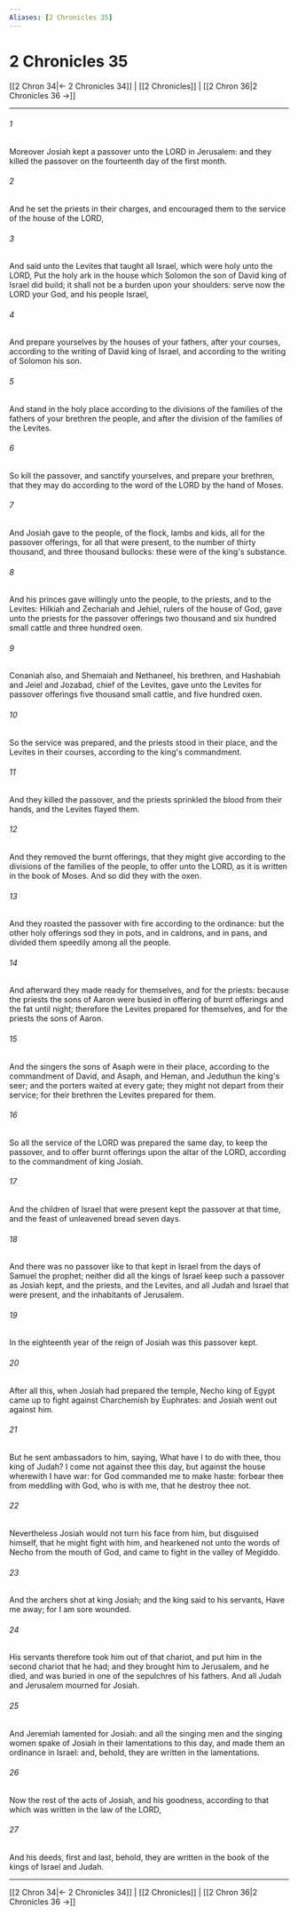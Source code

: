 ```yaml
---
Aliases: [2 Chronicles 35]
---
```

# 2 Chronicles 35

[[2 Chron 34|← 2 Chronicles 34]] | [[2 Chronicles]] | [[2 Chron 36|2 Chronicles 36 →]]
***



###### 1 
Moreover Josiah kept a passover unto the LORD in Jerusalem: and they killed the passover on the fourteenth day of the first month. 

###### 2 
And he set the priests in their charges, and encouraged them to the service of the house of the LORD, 

###### 3 
And said unto the Levites that taught all Israel, which were holy unto the LORD, Put the holy ark in the house which Solomon the son of David king of Israel did build; it shall not be a burden upon your shoulders: serve now the LORD your God, and his people Israel, 

###### 4 
And prepare yourselves by the houses of your fathers, after your courses, according to the writing of David king of Israel, and according to the writing of Solomon his son. 

###### 5 
And stand in the holy place according to the divisions of the families of the fathers of your brethren the people, and after the division of the families of the Levites. 

###### 6 
So kill the passover, and sanctify yourselves, and prepare your brethren, that they may do according to the word of the LORD by the hand of Moses. 

###### 7 
And Josiah gave to the people, of the flock, lambs and kids, all for the passover offerings, for all that were present, to the number of thirty thousand, and three thousand bullocks: these were of the king's substance. 

###### 8 
And his princes gave willingly unto the people, to the priests, and to the Levites: Hilkiah and Zechariah and Jehiel, rulers of the house of God, gave unto the priests for the passover offerings two thousand and six hundred small cattle and three hundred oxen. 

###### 9 
Conaniah also, and Shemaiah and Nethaneel, his brethren, and Hashabiah and Jeiel and Jozabad, chief of the Levites, gave unto the Levites for passover offerings five thousand small cattle, and five hundred oxen. 

###### 10 
So the service was prepared, and the priests stood in their place, and the Levites in their courses, according to the king's commandment. 

###### 11 
And they killed the passover, and the priests sprinkled the blood from their hands, and the Levites flayed them. 

###### 12 
And they removed the burnt offerings, that they might give according to the divisions of the families of the people, to offer unto the LORD, as it is written in the book of Moses. And so did they with the oxen. 

###### 13 
And they roasted the passover with fire according to the ordinance: but the other holy offerings sod they in pots, and in caldrons, and in pans, and divided them speedily among all the people. 

###### 14 
And afterward they made ready for themselves, and for the priests: because the priests the sons of Aaron were busied in offering of burnt offerings and the fat until night; therefore the Levites prepared for themselves, and for the priests the sons of Aaron. 

###### 15 
And the singers the sons of Asaph were in their place, according to the commandment of David, and Asaph, and Heman, and Jeduthun the king's seer; and the porters waited at every gate; they might not depart from their service; for their brethren the Levites prepared for them. 

###### 16 
So all the service of the LORD was prepared the same day, to keep the passover, and to offer burnt offerings upon the altar of the LORD, according to the commandment of king Josiah. 

###### 17 
And the children of Israel that were present kept the passover at that time, and the feast of unleavened bread seven days. 

###### 18 
And there was no passover like to that kept in Israel from the days of Samuel the prophet; neither did all the kings of Israel keep such a passover as Josiah kept, and the priests, and the Levites, and all Judah and Israel that were present, and the inhabitants of Jerusalem. 

###### 19 
In the eighteenth year of the reign of Josiah was this passover kept. 

###### 20 
After all this, when Josiah had prepared the temple, Necho king of Egypt came up to fight against Charchemish by Euphrates: and Josiah went out against him. 

###### 21 
But he sent ambassadors to him, saying, What have I to do with thee, thou king of Judah? I come not against thee this day, but against the house wherewith I have war: for God commanded me to make haste: forbear thee from meddling with God, who is with me, that he destroy thee not. 

###### 22 
Nevertheless Josiah would not turn his face from him, but disguised himself, that he might fight with him, and hearkened not unto the words of Necho from the mouth of God, and came to fight in the valley of Megiddo. 

###### 23 
And the archers shot at king Josiah; and the king said to his servants, Have me away; for I am sore wounded. 

###### 24 
His servants therefore took him out of that chariot, and put him in the second chariot that he had; and they brought him to Jerusalem, and he died, and was buried in one of the sepulchres of his fathers. And all Judah and Jerusalem mourned for Josiah. 

###### 25 
And Jeremiah lamented for Josiah: and all the singing men and the singing women spake of Josiah in their lamentations to this day, and made them an ordinance in Israel: and, behold, they are written in the lamentations. 

###### 26 
Now the rest of the acts of Josiah, and his goodness, according to that which was written in the law of the LORD, 

###### 27 
And his deeds, first and last, behold, they are written in the book of the kings of Israel and Judah.

***
[[2 Chron 34|← 2 Chronicles 34]] | [[2 Chronicles]] | [[2 Chron 36|2 Chronicles 36 →]]
